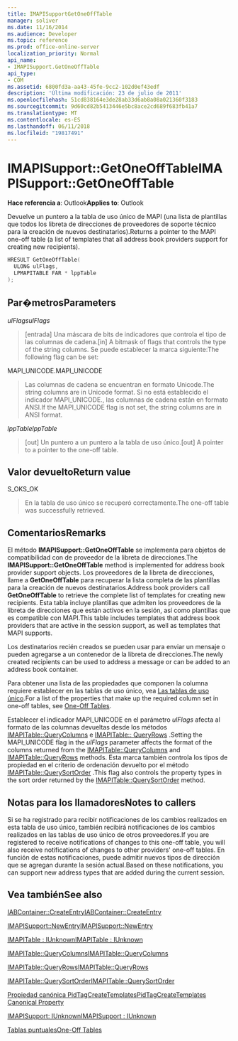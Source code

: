 ```yaml
---
title: IMAPISupportGetOneOffTable
manager: soliver
ms.date: 11/16/2014
ms.audience: Developer
ms.topic: reference
ms.prod: office-online-server
localization_priority: Normal
api_name:
- IMAPISupport.GetOneOffTable
api_type:
- COM
ms.assetid: 6800fd3a-aa43-45fe-9cc2-102d0ef43edf
description: 'Última modificación: 23 de julio de 2011'
ms.openlocfilehash: 51cd838164e3de28ab33d6ab8a08a021360f3183
ms.sourcegitcommit: 9d60cd82b5413446e5bc8ace2cd689f683fb41a7
ms.translationtype: MT
ms.contentlocale: es-ES
ms.lasthandoff: 06/11/2018
ms.locfileid: "19817491"
---
```

# <a name="imapisupportgetoneofftable"></a><span data-ttu-id="de002-103">IMAPISupport::GetOneOffTable</span><span class="sxs-lookup"><span data-stu-id="de002-103">IMAPISupport::GetOneOffTable</span></span>

  
  
<span data-ttu-id="de002-104">**Hace referencia a**: Outlook</span><span class="sxs-lookup"><span data-stu-id="de002-104">**Applies to**: Outlook</span></span> 
  
<span data-ttu-id="de002-105">Devuelve un puntero a la tabla de uso único de MAPI (una lista de plantillas que todos los libreta de direcciones de proveedores de soporte técnico para la creación de nuevos destinatarios).</span><span class="sxs-lookup"><span data-stu-id="de002-105">Returns a pointer to the MAPI one-off table (a list of templates that all address book providers support for creating new recipients).</span></span>
  
```cpp
HRESULT GetOneOffTable(
  ULONG ulFlags,
  LPMAPITABLE FAR * lppTable
);
```

## <a name="parameters"></a><span data-ttu-id="de002-106">Par�metros</span><span class="sxs-lookup"><span data-stu-id="de002-106">Parameters</span></span>

 <span data-ttu-id="de002-107">_ulFlags_</span><span class="sxs-lookup"><span data-stu-id="de002-107">_ulFlags_</span></span>
  
> <span data-ttu-id="de002-108">[entrada] Una máscara de bits de indicadores que controla el tipo de las columnas de cadena.</span><span class="sxs-lookup"><span data-stu-id="de002-108">[in] A bitmask of flags that controls the type of the string columns.</span></span> <span data-ttu-id="de002-109">Se puede establecer la marca siguiente:</span><span class="sxs-lookup"><span data-stu-id="de002-109">The following flag can be set:</span></span>
    
<span data-ttu-id="de002-110">MAPI_UNICODE.</span><span class="sxs-lookup"><span data-stu-id="de002-110">MAPI_UNICODE</span></span> 
  
> <span data-ttu-id="de002-111">Las columnas de cadena se encuentran en formato Unicode.</span><span class="sxs-lookup"><span data-stu-id="de002-111">The string columns are in Unicode format.</span></span> <span data-ttu-id="de002-112">Si no está establecido el indicador MAPI_UNICODE., las columnas de cadena están en formato ANSI.</span><span class="sxs-lookup"><span data-stu-id="de002-112">If the MAPI_UNICODE flag is not set, the string columns are in ANSI format.</span></span>
    
 <span data-ttu-id="de002-113">_lppTable_</span><span class="sxs-lookup"><span data-stu-id="de002-113">_lppTable_</span></span>
  
> <span data-ttu-id="de002-114">[out] Un puntero a un puntero a la tabla de uso único.</span><span class="sxs-lookup"><span data-stu-id="de002-114">[out] A pointer to a pointer to the one-off table.</span></span>
    
## <a name="return-value"></a><span data-ttu-id="de002-115">Valor devuelto</span><span class="sxs-lookup"><span data-stu-id="de002-115">Return value</span></span>

<span data-ttu-id="de002-116">S_OK</span><span class="sxs-lookup"><span data-stu-id="de002-116">S_OK</span></span> 
  
> <span data-ttu-id="de002-117">En la tabla de uso único se recuperó correctamente.</span><span class="sxs-lookup"><span data-stu-id="de002-117">The one-off table was successfully retrieved.</span></span>
    
## <a name="remarks"></a><span data-ttu-id="de002-118">Comentarios</span><span class="sxs-lookup"><span data-stu-id="de002-118">Remarks</span></span>

<span data-ttu-id="de002-119">El método **IMAPISupport::GetOneOffTable** se implementa para objetos de compatibilidad con de proveedor de la libreta de direcciones.</span><span class="sxs-lookup"><span data-stu-id="de002-119">The **IMAPISupport::GetOneOffTable** method is implemented for address book provider support objects.</span></span> <span data-ttu-id="de002-120">Los proveedores de la libreta de direcciones, llame a **GetOneOffTable** para recuperar la lista completa de las plantillas para la creación de nuevos destinatarios.</span><span class="sxs-lookup"><span data-stu-id="de002-120">Address book providers call **GetOneOffTable** to retrieve the complete list of templates for creating new recipients.</span></span> <span data-ttu-id="de002-121">Esta tabla incluye plantillas que admiten los proveedores de la libreta de direcciones que están activos en la sesión, así como plantillas que es compatible con MAPI.</span><span class="sxs-lookup"><span data-stu-id="de002-121">This table includes templates that address book providers that are active in the session support, as well as templates that MAPI supports.</span></span> 
  
<span data-ttu-id="de002-122">Los destinatarios recién creados se pueden usar para enviar un mensaje o pueden agregarse a un contenedor de la libreta de direcciones.</span><span class="sxs-lookup"><span data-stu-id="de002-122">The newly created recipients can be used to address a message or can be added to an address book container.</span></span>
  
<span data-ttu-id="de002-123">Para obtener una lista de las propiedades que componen la columna requiere establecer en las tablas de uso único, vea [Las tablas de uso único](one-off-tables.md).</span><span class="sxs-lookup"><span data-stu-id="de002-123">For a list of the properties that make up the required column set in one-off tables, see [One-Off Tables](one-off-tables.md).</span></span>
  
<span data-ttu-id="de002-124">Establecer el indicador MAPI_UNICODE en el parámetro _ulFlags_ afecta al formato de las columnas devueltas desde los métodos [IMAPITable::QueryColumns](imapitable-querycolumns.md) e [IMAPITable:: QueryRows](imapitable-queryrows.md) .</span><span class="sxs-lookup"><span data-stu-id="de002-124">Setting the MAPI_UNICODE flag in the  _ulFlags_ parameter affects the format of the columns returned from the [IMAPITable::QueryColumns](imapitable-querycolumns.md) and [IMAPITable::QueryRows](imapitable-queryrows.md) methods.</span></span> <span data-ttu-id="de002-125">Esta marca también controla los tipos de propiedad en el criterio de ordenación devuelto por el método [IMAPITable::QuerySortOrder](imapitable-querysortorder.md) .</span><span class="sxs-lookup"><span data-stu-id="de002-125">This flag also controls the property types in the sort order returned by the [IMAPITable::QuerySortOrder](imapitable-querysortorder.md) method.</span></span> 
  
## <a name="notes-to-callers"></a><span data-ttu-id="de002-126">Notas para los llamadores</span><span class="sxs-lookup"><span data-stu-id="de002-126">Notes to callers</span></span>

<span data-ttu-id="de002-127">Si se ha registrado para recibir notificaciones de los cambios realizados en esta tabla de uso único, también recibirá notificaciones de los cambios realizados en las tablas de uso único de otros proveedores.</span><span class="sxs-lookup"><span data-stu-id="de002-127">If you are registered to receive notifications of changes to this one-off table, you will also receive notifications of changes to other providers' one-off tables.</span></span> <span data-ttu-id="de002-128">En función de estas notificaciones, puede admitir nuevos tipos de dirección que se agregan durante la sesión actual.</span><span class="sxs-lookup"><span data-stu-id="de002-128">Based on these notifications, you can support new address types that are added during the current session.</span></span>
  
## <a name="see-also"></a><span data-ttu-id="de002-129">Vea también</span><span class="sxs-lookup"><span data-stu-id="de002-129">See also</span></span>



[<span data-ttu-id="de002-130">IABContainer::CreateEntry</span><span class="sxs-lookup"><span data-stu-id="de002-130">IABContainer::CreateEntry</span></span>](iabcontainer-createentry.md)
  
[<span data-ttu-id="de002-131">IMAPISupport::NewEntry</span><span class="sxs-lookup"><span data-stu-id="de002-131">IMAPISupport::NewEntry</span></span>](imapisupport-newentry.md)
  
[<span data-ttu-id="de002-132">IMAPITable : IUnknown</span><span class="sxs-lookup"><span data-stu-id="de002-132">IMAPITable : IUnknown</span></span>](imapitableiunknown.md)
  
[<span data-ttu-id="de002-133">IMAPITable::QueryColumns</span><span class="sxs-lookup"><span data-stu-id="de002-133">IMAPITable::QueryColumns</span></span>](imapitable-querycolumns.md)
  
[<span data-ttu-id="de002-134">IMAPITable::QueryRows</span><span class="sxs-lookup"><span data-stu-id="de002-134">IMAPITable::QueryRows</span></span>](imapitable-queryrows.md)
  
[<span data-ttu-id="de002-135">IMAPITable::QuerySortOrder</span><span class="sxs-lookup"><span data-stu-id="de002-135">IMAPITable::QuerySortOrder</span></span>](imapitable-querysortorder.md)
  
[<span data-ttu-id="de002-136">Propiedad canónica PidTagCreateTemplates</span><span class="sxs-lookup"><span data-stu-id="de002-136">PidTagCreateTemplates Canonical Property</span></span>](pidtagcreatetemplates-canonical-property.md)
  
[<span data-ttu-id="de002-137">IMAPISupport: IUnknown</span><span class="sxs-lookup"><span data-stu-id="de002-137">IMAPISupport : IUnknown</span></span>](imapisupportiunknown.md)


[<span data-ttu-id="de002-138">Tablas puntuales</span><span class="sxs-lookup"><span data-stu-id="de002-138">One-Off Tables</span></span>](one-off-tables.md)

